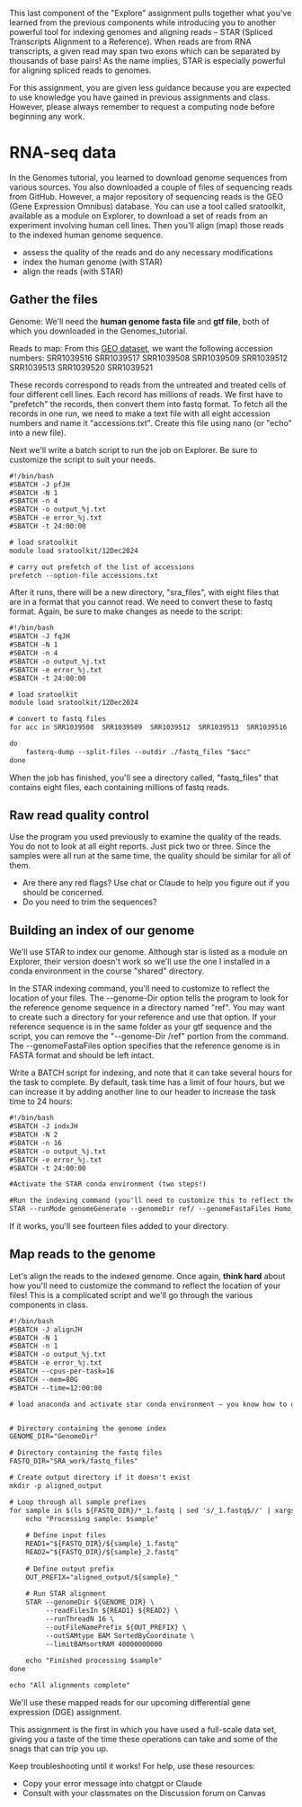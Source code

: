 This last component of the "Explore" assignment pulls together what you've learned from the previous components while introducing you to another powerful tool for indexing genomes and aligning reads – STAR (Spliced Transcripts Alignment to a Reference). When reads are from RNA transcripts, a given read may span two exons which can be separated by thousands of base pairs! As the name implies, STAR is especially powerful for aligning spliced reads to genomes. 

For this assignment, you are given less guidance because you are expected to use knowledge you have gained in previous assignments and class. However, please always remember to request a computing node before beginning any work.

# RNA-seq data

In the Genomes tutorial, you learned to download genome sequences from various sources. You also downloaded a couple of files of sequencing reads from GitHub. However, a major repository of sequencing reads is the GEO (Gene Expression Omnibus) database. You can use a tool called sratoolkit, available as a module on Explorer, to download a set of reads from an experiment involving human cell lines. Then you'll align (map) those reads to the indexed human genome sequence.

+ assess the quality of the reads and do any necessary modifications
+ index the human genome (with STAR)
+ align the reads (with STAR)

## Gather the files

Genome: We'll need the **human genome fasta file** and **gtf file**, both of which you downloaded in the Genomes_tutorial.

Reads to map: From this [GEO dataset](https://www.ncbi.nlm.nih.gov/geo/query/acc.cgi?acc=GSE52778), we want the following accession numbers: 
SRR1039516
SRR1039517
SRR1039508
SRR1039509
SRR1039512
SRR1039513
SRR1039520
SRR1039521

These records correspond to reads from the untreated and treated cells of four different cell lines. Each record has millions of reads. We first have to "prefetch" the records, then convert them into fastq format. To fetch all the records in one run, we need to make a text file with all eight accession numbers and name it "accessions.txt". Create this file using nano (or "echo" into a new file).

Next we'll write a batch script to run the job on Explorer. Be sure to customize the script to suit your needs.

```html
#!/bin/bash
#SBATCH -J pfJH
#SBATCH -N 1
#SBATCH -n 4
#SBATCH -o output_%j.txt
#SBATCH -e error_%j.txt
#SBATCH -t 24:00:00

# load sratoolkit
module load sratoolkit/12Dec2024

# carry out prefetch of the list of accessions
prefetch --option-file accessions.txt

```

After it runs, there will be a new directory, "sra_files", with eight files that are in a format that you cannot read. We need to convert these to fastq format. Again, be sure to make changes as neede to the script:

```html
#!/bin/bash
#SBATCH -J fqJH
#SBATCH -N 1
#SBATCH -n 4
#SBATCH -o output_%j.txt
#SBATCH -e error_%j.txt
#SBATCH -t 24:00:00

# load sratoolkit
module load sratoolkit/12Dec2024

# convert to fastq files
for acc in SRR1039508  SRR1039509  SRR1039512  SRR1039513  SRR1039516  SRR1039517  SRR1039520  SRR1039521;

do
    fasterq-dump --split-files --outdir ./fastq_files "$acc"
done
```
When the job has finished, you'll see a directory called, "fastq_files" that contains eight files, each containing millions of fastq reads.

## Raw read quality control

Use the program you used previously to examine the quality of the reads. You do not to look at all eight reports. Just pick two or three. Since the samples were all run at the same time, the quality should be similar for all of them.

+ Are there any red flags? Use chat or Claude to help you figure out if you should be concerned.
+ Do you need to trim the sequences?

## Building an index of our genome

We'll use STAR to index our genome. Although star is listed as a module on Explorer, their version doesn't work so we'll use the one I installed in a conda environment in the course "shared" directory. 

In the STAR indexing command, you'll need to customize to reflect the location of your files. The --genome-Dir option tells the program to look for the reference genome sequence in a directory named "ref". You may want to create such a directory for your reference and use that option. If your reference sequence is in the same folder as your gtf sequence and the script, you can remove the "--genome-Dir /ref" portion from the command. The --genomeFastaFiles option specifies that the reference genome is in FASTA format and should be left intact. 

Write a BATCH script for indexing, and note that it can take several hours for the task to complete. By default, task time has a limit of four hours, but we can increase it by adding another line to our header to increase the task time to 24 hours:

```html
#!/bin/bash
#SBATCH -J indxJH
#SBATCH -N 2
#SBATCH -n 16
#SBATCH -o output_%j.txt
#SBATCH -e error_%j.txt
#SBATCH -t 24:00:00

#Activate the STAR conda environment (two steps!)

#Run the indexing command (you'll need to customize this to reflect the locations of your files)
STAR --runMode genomeGenerate --genomeDir ref/ --genomeFastaFiles Homo_sapiens.GRCh38.dna_sm.primary_assembly.fa --sjdbGTFfile Homo_sapiens.GRCh38.113.gtf --runThreadN 16

```

If it works, you'll see fourteen files added to your directory.

## Map reads to the genome

Let's align the reads to the indexed genome. Once again, **think hard** about how you'll need to customize the command to reflect the location of your files! This is a complicated script and we'll go through the various components in class.

```html
#!/bin/bash
#SBATCH -J alignJH
#SBATCH -N 1
#SBATCH -n 1
#SBATCH -o output_%j.txt                   
#SBATCH -e error_%j.txt
#SBATCH --cpus-per-task=16
#SBATCH --mem=80G
#SBATCH --time=12:00:00

# load anaconda and activate star conda environment – you know how to do this!


# Directory containing the genome index
GENOME_DIR="GenomeDir"

# Directory containing the fastq files
FASTQ_DIR="SRA_work/fastq_files"

# Create output directory if it doesn't exist
mkdir -p aligned_output

# Loop through all sample prefixes
for sample in $(ls ${FASTQ_DIR}/*_1.fastq | sed 's/_1.fastq$//' | xargs -n1 basename); do
    echo "Processing sample: $sample"
    
    # Define input files
    READ1="${FASTQ_DIR}/${sample}_1.fastq"
    READ2="${FASTQ_DIR}/${sample}_2.fastq"
    
    # Define output prefix
    OUT_PREFIX="aligned_output/${sample}_"
    
    # Run STAR alignment
    STAR --genomeDir ${GENOME_DIR} \
         --readFilesIn ${READ1} ${READ2} \
         --runThreadN 16 \
         --outFileNamePrefix ${OUT_PREFIX} \
         --outSAMtype BAM SortedByCoordinate \
         --limitBAMsortRAM 40000000000
         
    echo "Finished processing $sample"
done

echo "All alignments complete"

```
We'll use these mapped reads for our upcoming differential gene expression (DGE) assignment.

This assignment is the first in which you have used a full-scale data set, giving you a taste of the time these operations can take and some of the snags that can trip you up.

Keep troubleshooting until it works! For help, use these resources:

+ Copy your error message into chatgpt or Claude
+ Consult with your classmates on the Discussion forum on Canvas


